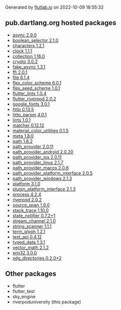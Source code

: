 Generated by [flutlab.io](https://flutlab.io) on 2022-10-09 18:55:32


## pub.dartlang.org hosted packages

 - [async 2.9.0](https://pub.dartlang.org/packages/async/versions/2.9.0)
 - [boolean_selector 2.1.0](https://pub.dartlang.org/packages/boolean_selector/versions/2.1.0)
 - [characters 1.2.1](https://pub.dartlang.org/packages/characters/versions/1.2.1)
 - [clock 1.1.1](https://pub.dartlang.org/packages/clock/versions/1.1.1)
 - [collection 1.16.0](https://pub.dartlang.org/packages/collection/versions/1.16.0)
 - [crypto 3.0.2](https://pub.dartlang.org/packages/crypto/versions/3.0.2)
 - [fake_async 1.3.1](https://pub.dartlang.org/packages/fake_async/versions/1.3.1)
 - [ffi 2.0.1](https://pub.dartlang.org/packages/ffi/versions/2.0.1)
 - [file 6.1.4](https://pub.dartlang.org/packages/file/versions/6.1.4)
 - [flex_color_scheme 6.0.1](https://pub.dartlang.org/packages/flex_color_scheme/versions/6.0.1)
 - [flex_seed_scheme 1.0.1](https://pub.dartlang.org/packages/flex_seed_scheme/versions/1.0.1)
 - [flutter_lints 1.0.4](https://pub.dartlang.org/packages/flutter_lints/versions/1.0.4)
 - [flutter_riverpod 2.0.2](https://pub.dartlang.org/packages/flutter_riverpod/versions/2.0.2)
 - [google_fonts 3.0.1](https://pub.dartlang.org/packages/google_fonts/versions/3.0.1)
 - [http 0.13.5](https://pub.dartlang.org/packages/http/versions/0.13.5)
 - [http_parser 4.0.1](https://pub.dartlang.org/packages/http_parser/versions/4.0.1)
 - [lints 1.0.1](https://pub.dartlang.org/packages/lints/versions/1.0.1)
 - [matcher 0.12.12](https://pub.dartlang.org/packages/matcher/versions/0.12.12)
 - [material_color_utilities 0.1.5](https://pub.dartlang.org/packages/material_color_utilities/versions/0.1.5)
 - [meta 1.8.0](https://pub.dartlang.org/packages/meta/versions/1.8.0)
 - [path 1.8.2](https://pub.dartlang.org/packages/path/versions/1.8.2)
 - [path_provider 2.0.11](https://pub.dartlang.org/packages/path_provider/versions/2.0.11)
 - [path_provider_android 2.0.20](https://pub.dartlang.org/packages/path_provider_android/versions/2.0.20)
 - [path_provider_ios 2.0.11](https://pub.dartlang.org/packages/path_provider_ios/versions/2.0.11)
 - [path_provider_linux 2.1.7](https://pub.dartlang.org/packages/path_provider_linux/versions/2.1.7)
 - [path_provider_macos 2.0.6](https://pub.dartlang.org/packages/path_provider_macos/versions/2.0.6)
 - [path_provider_platform_interface 2.0.5](https://pub.dartlang.org/packages/path_provider_platform_interface/versions/2.0.5)
 - [path_provider_windows 2.1.3](https://pub.dartlang.org/packages/path_provider_windows/versions/2.1.3)
 - [platform 3.1.0](https://pub.dartlang.org/packages/platform/versions/3.1.0)
 - [plugin_platform_interface 2.1.3](https://pub.dartlang.org/packages/plugin_platform_interface/versions/2.1.3)
 - [process 4.2.4](https://pub.dartlang.org/packages/process/versions/4.2.4)
 - [riverpod 2.0.2](https://pub.dartlang.org/packages/riverpod/versions/2.0.2)
 - [source_span 1.9.0](https://pub.dartlang.org/packages/source_span/versions/1.9.0)
 - [stack_trace 1.10.0](https://pub.dartlang.org/packages/stack_trace/versions/1.10.0)
 - [state_notifier 0.7.2+1](https://pub.dartlang.org/packages/state_notifier/versions/0.7.2+1)
 - [stream_channel 2.1.0](https://pub.dartlang.org/packages/stream_channel/versions/2.1.0)
 - [string_scanner 1.1.1](https://pub.dartlang.org/packages/string_scanner/versions/1.1.1)
 - [term_glyph 1.2.1](https://pub.dartlang.org/packages/term_glyph/versions/1.2.1)
 - [test_api 0.4.12](https://pub.dartlang.org/packages/test_api/versions/0.4.12)
 - [typed_data 1.3.1](https://pub.dartlang.org/packages/typed_data/versions/1.3.1)
 - [vector_math 2.1.2](https://pub.dartlang.org/packages/vector_math/versions/2.1.2)
 - [win32 3.0.0](https://pub.dartlang.org/packages/win32/versions/3.0.0)
 - [xdg_directories 0.2.0+2](https://pub.dartlang.org/packages/xdg_directories/versions/0.2.0+2)

## Other packages

 - flutter
 - flutter_test
 - sky_engine
 - riverpoduniversity (this package)

